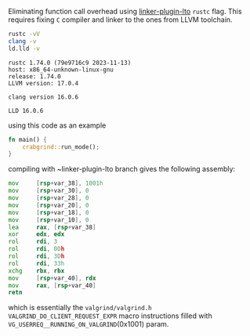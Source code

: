 Eliminating function call overhead using [linker-plugin-lto](https://doc.rust-lang.org/rustc/linker-plugin-lto.html) 
`rustc` flag. This requires fixing `C` compiler and linker to the ones from LLVM toolchain.

```bash
rustc -vV
clang -v
ld.lld -v
```
```
rustc 1.74.0 (79e9716c9 2023-11-13)
host: x86_64-unknown-linux-gnu
release: 1.74.0
LLVM version: 17.0.4

clang version 16.0.6

LLD 16.0.6
```

using this code as an example
```rust
fn main() {
    crabgrind::run_mode();
}
```
compiling with ~linker-plugin-lto branch gives the following assembly: 
```asm
mov     [rsp+var_38], 1001h
mov     [rsp+var_30], 0
mov     [rsp+var_28], 0
mov     [rsp+var_20], 0
mov     [rsp+var_18], 0
mov     [rsp+var_10], 0
lea     rax, [rsp+var_38]
xor     edx, edx
rol     rdi, 3
rol     rdi, 0Dh
rol     rdi, 3Dh
rol     rdi, 33h
xchg    rbx, rbx
mov     [rsp+var_40], rdx
mov     rax, [rsp+var_40]
retn
```
which is essentially the `valgrind/valgrind.h` `VALGRIND_DO_CLIENT_REQUEST_EXPR` macro instructions
filled with `VG_USERREQ__RUNNING_ON_VALGRIND`(0x1001) param. 
